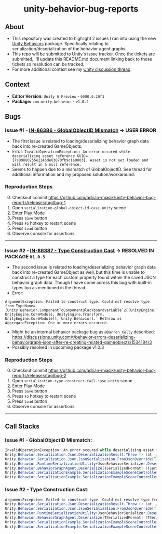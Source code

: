 
<h1 align="center">unity-behavior-bug-reports</h1>

## About

- This repository was created to highlight 2 issues I ran into using the new [Unity Behaviors](https://docs.unity3d.com/Packages/com.unity.behavior@1.0/manual/index.html) package. Specifically relating to serialization/deserialization of the behavior agent graphs.
- This repo will be submitted to Unity's issue tracker. Once the tickets are submitted, I'll update this README.md document linking back to those tickets so resolution can be tracked.
- For more additional context see my [Unity discussion thread](https://discussions.unity.com/t/behavior-errors-deserializing-behaviorgraph-json-after-re-creating-related-gameobjects/1534184).

## Context
- **Editor Version:** `Unity 6 Preview` - `6000.0.20f1`
- **Package:** `com.unity.behavior` - `v1.0.2`

## Bugs
### Issue #1 - [IN-86386 - GlobalObjectID Mismatch](https://unity3d.atlassian.net/servicedesk/customer/portal/2/IN-86386) -> USER ERROR
- The first issue is related to loading/deserializing behavior graph data back into re-created GameObjects.
- Error:
```InvalidOperationException: An error occured while deserializing asset reference GUID=[7a89880255e2246de83870fb9c1e9803]. Asset is not yet loaded and will result in a null reference.```
- Seems to happen due to a mismatch of GlobalObjectID. See thread for additional information and my proposed solution/workaround.

### Reproduction Steps
0. Checkout commit https://github.com/adrian-miasik/unity-behavior-bug-reports/releases/tag/bug-1
1. Open `serialization-global-object-id-case.unity` scene
2. Enter Play Mode
3. Press `Save` button
4. Press `F5` hotkey to restart scene
5. Press `Load` button
6. Observe console for assertions

---

### Issue #2 - [IN-86387 - Type Construction Cast](https://unity3d.atlassian.net/servicedesk/customer/portal/2/IN-86387) -> RESOLVED IN PACKAGE `V1.0.3`
- The second issue is related to loading/deserializing behavior graph data back into re-created GameObject as well, but this time is unable to construct a type for each custom property found within the saved JSON behavior graph data. Though I have come across this bug with built-in types too as mentioned in the thread.
- Error: 
```
ArgumentException: Failed to construct type. Could not resolve type from TypeName=[Unity.Behavior.ComponentToComponentBlackboardVariable`2[[UnityEngine.Transform, UnityEngine.CoreModule, UnityEngine.Transform, UnityEngine.CoreModule]], Unity.Behavior].` Rethrow as AggregateException: One or more errors occurred.
```
- Might be an internal behavior package bug as `@Darren_Kelly` described: https://discussions.unity.com/t/behavior-errors-deserializing-behaviorgraph-json-after-re-creating-related-gameobjects/1534184/3
- Possibly resolved in upcoming package v1.0.3

### Reproduction Steps
0. Checkout commit https://github.com/adrian-miasik/unity-behavior-bug-reports/releases/tag/bug-2
1. Open `serialization-type-construct-fail-case.unity` scene
2. Enter Play Mode
3. Press `Save` button
4. Press `F5` hotkey to restart scene
5. Press `Load` button
6. Observe console for assertions

---

## Call Stacks
### Issue #1 - GlobalObjectID Mismatch:
```C#
InvalidOperationException: An error occured while deserializing asset reference GUID=[7a89880255e2246de83870fb9c1e9803]. Asset is not yet loaded and will result in a null reference.
Unity.Behavior.Serialization.Json.DeserializationResult.Throw () (at ./Library/PackageCache/com.unity.behavior/com.unity.serialization/Runtime/Unity.Serialization/Json/JsonSerialization+FromJson.cs:123)
Unity.Behavior.Serialization.Json.JsonSerialization.FromJsonOverride[T] (System.String json, T& container, Unity.Behavior.Serialization.Json.JsonSerializationParameters parameters) (at ./Library/PackageCache/com.unity.behavior/com.unity.serialization/Runtime/Unity.Serialization/Json/JsonSerialization+FromJson.cs:236)
Unity.Behavior.RuntimeSerializationUtility+JsonBehaviorSerializer.Deserialize (System.String graphJson, Unity.Behavior.BehaviorGraph graph, Unity.Behavior.RuntimeSerializationUtility+IUnityObjectResolver`1[TSerializedFormat] resolver) (at ./Library/PackageCache/com.unity.behavior/Runtime/Utilities/RuntimeSerializationUtility.cs:139)
Unity.Behavior.BehaviorGraphAgent.Deserialize[TSerializedFormat] (TSerializedFormat serialized, Unity.Behavior.RuntimeSerializationUtility+IBehaviorSerializer`1[TSerializedFormat] serializer, Unity.Behavior.RuntimeSerializationUtility+IUnityObjectResolver`1[TSerializedFormat] resolver) (at ./Library/PackageCache/com.unity.behavior/Runtime/Execution/Components/BehaviorGraphAgent.cs:359)
Unity.Behavior.SerializationExample.SerializationExampleSceneController.Load () (at Assets/Samples/Behavior/1.0.2/Runtime Serialization/SerializationExampleSceneController.cs:124)
Unity.Behavior.SerializationExample.SerializationExampleSceneController.OnGUI () (at Assets/Samples/Behavior/1.0.2/Runtime Serialization/SerializationExampleSceneController.cs:90)
```

### Issue #2 - Type Construction Cast:
```C#
ArgumentException: Failed to construct type. Could not resolve type from TypeName=[Unity.Behavior.ComponentToComponentBlackboardVariable`2[[QueueSlot, Assembly-CSharp, QueueSlot, Assembly-CSharp]], Unity.Behavior].
Unity.Behavior.Serialization.Json.DeserializationResult.Throw () (at ./Library/PackageCache/com.unity.behavior/com.unity.serialization/Runtime/Unity.Serialization/Json/JsonSerialization+FromJson.cs:123)
Unity.Behavior.Serialization.Json.JsonSerialization.FromJsonOverride[T] (System.String json, T& container, Unity.Behavior.Serialization.Json.JsonSerializationParameters parameters) (at ./Library/PackageCache/com.unity.behavior/com.unity.serialization/Runtime/Unity.Serialization/Json/JsonSerialization+FromJson.cs:236)
Unity.Behavior.RuntimeSerializationUtility+JsonBehaviorSerializer.Deserialize (System.String graphJson, Unity.Behavior.BehaviorGraph graph, Unity.Behavior.RuntimeSerializationUtility+IUnityObjectResolver`1[TSerializedFormat] resolver) (at ./Library/PackageCache/com.unity.behavior/Runtime/Utilities/RuntimeSerializationUtility.cs:139)
Unity.Behavior.BehaviorGraphAgent.Deserialize[TSerializedFormat] (TSerializedFormat serialized, Unity.Behavior.RuntimeSerializationUtility+IBehaviorSerializer`1[TSerializedFormat] serializer, Unity.Behavior.RuntimeSerializationUtility+IUnityObjectResolver`1[TSerializedFormat] resolver) (at ./Library/PackageCache/com.unity.behavior/Runtime/Execution/Components/BehaviorGraphAgent.cs:359)
Unity.Behavior.SerializationExample.SerializationExampleSceneController.Load () (at Assets/Samples/Behavior/1.0.2/Runtime Serialization/SerializationExampleSceneController.cs:124)
Unity.Behavior.SerializationExample.SerializationExampleSceneController.OnGUI () (at Assets/Samples/Behavior/1.0.2/Runtime Serialization/SerializationExampleSceneController.cs:90)
```
